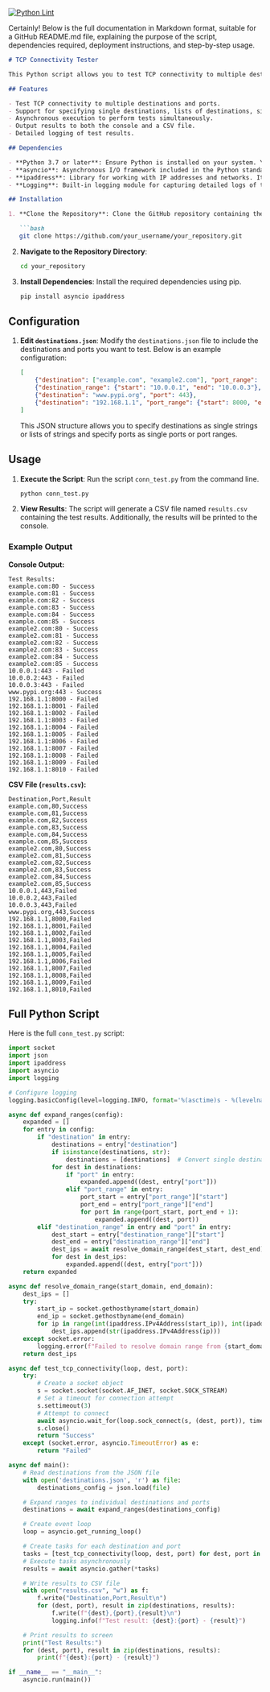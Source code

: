 [![Python Lint](https://github.com/greyinghair/template_python/actions/workflows/python-lint.yaml/badge.svg?branch=main)](https://github.com/greyinghair/template_python/actions/workflows/python-lint.yaml)

Certainly! Below is the full documentation in Markdown format, suitable for a GitHub README.md file, explaining the purpose of the script, dependencies required, deployment instructions, and step-by-step usage.

```markdown
# TCP Connectivity Tester

This Python script allows you to test TCP connectivity to multiple destinations and ports simultaneously. It is useful for network diagnostics, troubleshooting, and validating connectivity from servers to specified endpoints.

## Features

- Test TCP connectivity to multiple destinations and ports.
- Support for specifying single destinations, lists of destinations, single ports, and port ranges.
- Asynchronous execution to perform tests simultaneously.
- Output results to both the console and a CSV file.
- Detailed logging of test results.

## Dependencies

- **Python 3.7 or later**: Ensure Python is installed on your system. You can download Python from the [official website](https://www.python.org/downloads/).
- **asyncio**: Asynchronous I/O framework included in the Python standard library.
- **ipaddress**: Library for working with IP addresses and networks. It is included in the Python standard library.
- **Logging**: Built-in logging module for capturing detailed logs of the tests.

## Installation

1. **Clone the Repository**: Clone the GitHub repository containing the script to your local machine.

   ```bash
   git clone https://github.com/your_username/your_repository.git
   ```

2. **Navigate to the Repository Directory**:

   ```bash
   cd your_repository
   ```

3. **Install Dependencies**: Install the required dependencies using pip.

   ```bash
   pip install asyncio ipaddress
   ```

## Configuration

1. **Edit `destinations.json`**: Modify the `destinations.json` file to include the destinations and ports you want to test. Below is an example configuration:

    ```json
    [
        {"destination": ["example.com", "example2.com"], "port_range": {"start": 80, "end": 85}},
        {"destination_range": {"start": "10.0.0.1", "end": "10.0.0.3"}, "port": 443},
        {"destination": "www.pypi.org", "port": 443},
        {"destination": "192.168.1.1", "port_range": {"start": 8000, "end": 8010}}
    ]
    ```

    This JSON structure allows you to specify destinations as single strings or lists of strings and specify ports as single ports or port ranges.

## Usage

1. **Execute the Script**: Run the script `conn_test.py` from the command line.

   ```bash
   python conn_test.py
   ```

2. **View Results**: The script will generate a CSV file named `results.csv` containing the test results. Additionally, the results will be printed to the console.

### Example Output

**Console Output:**
```
Test Results:
example.com:80 - Success
example.com:81 - Success
example.com:82 - Success
example.com:83 - Success
example.com:84 - Success
example.com:85 - Success
example2.com:80 - Success
example2.com:81 - Success
example2.com:82 - Success
example2.com:83 - Success
example2.com:84 - Success
example2.com:85 - Success
10.0.0.1:443 - Failed
10.0.0.2:443 - Failed
10.0.0.3:443 - Failed
www.pypi.org:443 - Success
192.168.1.1:8000 - Failed
192.168.1.1:8001 - Failed
192.168.1.1:8002 - Failed
192.168.1.1:8003 - Failed
192.168.1.1:8004 - Failed
192.168.1.1:8005 - Failed
192.168.1.1:8006 - Failed
192.168.1.1:8007 - Failed
192.168.1.1:8008 - Failed
192.168.1.1:8009 - Failed
192.168.1.1:8010 - Failed
```

**CSV File (`results.csv`):**
```
Destination,Port,Result
example.com,80,Success
example.com,81,Success
example.com,82,Success
example.com,83,Success
example.com,84,Success
example.com,85,Success
example2.com,80,Success
example2.com,81,Success
example2.com,82,Success
example2.com,83,Success
example2.com,84,Success
example2.com,85,Success
10.0.0.1,443,Failed
10.0.0.2,443,Failed
10.0.0.3,443,Failed
www.pypi.org,443,Success
192.168.1.1,8000,Failed
192.168.1.1,8001,Failed
192.168.1.1,8002,Failed
192.168.1.1,8003,Failed
192.168.1.1,8004,Failed
192.168.1.1,8005,Failed
192.168.1.1,8006,Failed
192.168.1.1,8007,Failed
192.168.1.1,8008,Failed
192.168.1.1,8009,Failed
192.168.1.1,8010,Failed
```

## Full Python Script

Here is the full `conn_test.py` script:

```python
import socket
import json
import ipaddress
import asyncio
import logging

# Configure logging
logging.basicConfig(level=logging.INFO, format='%(asctime)s - %(levelname)s - %(message)s', filename='conn_test.log')

async def expand_ranges(config):
    expanded = []
    for entry in config:
        if "destination" in entry:
            destinations = entry["destination"]
            if isinstance(destinations, str):
                destinations = [destinations]  # Convert single destination to a list
            for dest in destinations:
                if "port" in entry:
                    expanded.append((dest, entry["port"]))
                elif "port_range" in entry:
                    port_start = entry["port_range"]["start"]
                    port_end = entry["port_range"]["end"]
                    for port in range(port_start, port_end + 1):
                        expanded.append((dest, port))
        elif "destination_range" in entry and "port" in entry:
            dest_start = entry["destination_range"]["start"]
            dest_end = entry["destination_range"]["end"]
            dest_ips = await resolve_domain_range(dest_start, dest_end)
            for dest in dest_ips:
                expanded.append((dest, entry["port"]))
    return expanded

async def resolve_domain_range(start_domain, end_domain):
    dest_ips = []
    try:
        start_ip = socket.gethostbyname(start_domain)
        end_ip = socket.gethostbyname(end_domain)
        for ip in range(int(ipaddress.IPv4Address(start_ip)), int(ipaddress.IPv4Address(end_ip)) + 1):
            dest_ips.append(str(ipaddress.IPv4Address(ip)))
    except socket.error:
        logging.error(f"Failed to resolve domain range from {start_domain} to {end_domain}.")
    return dest_ips

async def test_tcp_connectivity(loop, dest, port):
    try:
        # Create a socket object
        s = socket.socket(socket.AF_INET, socket.SOCK_STREAM)
        # Set a timeout for connection attempt
        s.settimeout(3)
        # Attempt to connect
        await asyncio.wait_for(loop.sock_connect(s, (dest, port)), timeout=3)
        s.close()
        return "Success"
    except (socket.error, asyncio.TimeoutError) as e:
        return "Failed"

async def main():
    # Read destinations from the JSON file
    with open('destinations.json', 'r') as file:
        destinations_config = json.load(file)

    # Expand ranges to individual destinations and ports
    destinations = await expand_ranges(destinations_config)

    # Create event loop
    loop = asyncio.get_running_loop()

    # Create tasks for each destination and port
    tasks = [test_tcp_connectivity(loop, dest, port) for dest, port in destinations]
    # Execute tasks asynchronously
    results = await asyncio.gather(*tasks)

    # Write results to CSV file
    with open("results.csv", "w") as f:
        f.write("Destination,Port,Result\n")
        for (dest, port), result in zip(destinations, results):
            f.write(f"{dest},{port},{result}\n")
            logging.info(f"Test result: {dest}:{port} - {result}")

    # Print results to screen
    print("Test Results:")
    for (dest, port), result in zip(destinations, results):
        print(f"{dest}:{port} - {result}")

if __name__ == "__main__":
    asyncio.run(main())
```
```
